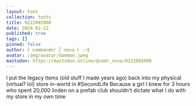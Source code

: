 ```yaml
---
layout: toot
collection: toots
title: 0222093900
date: 2024-02-22
published: true
tags: []
pinned: false
author: ⸸ commander ░ nova ⸸ :~$
avatar: /img/avatar/daemon.jpeg
mastodon: https://mastodon.online/@cmdr_nova/0222093900
---
```


I put the legacy items (old stuff I made years ago) back into my physical (virtual? lol) store in-world in #SecondLife Because a girl I knew for 3 hours who spent 20,000 linden on a prefab club shouldn't dictate what I do with my store in my own time
